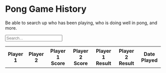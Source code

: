 # Pong Game History

Be able to search up who has been playing, who is doing well in pong, and more.

<input type="text" id="searchInput" placeholder="Search..." onkeyup="search_table()">
<table id="recentGames" style="width: 100%;">
  <tr>
    <th>Player 1</th>
    <th>Player 2</th>
    <th>Player 1 Score</th>
    <th>Player 2 Score</th>
    <th>Player 1 Result</th>
    <th>Player 2 Result</th>
    <th>Date Played</th>
  </tr>
  <tbody id="pongList">
  </tbody>
</table>

<script>
 // prepare HTML result container for new output
  const resultContainer = document.getElementById("pongList");
  // prepare URL's to allow easy switch from deployment and localhost
  //const url = "http://127.0.0.1:8086/api/pong"
  const url = "https://pythonalflask.tk/api/pong"
  const read_fetch = url + '/pongList';

  // Load users on page entry
  read_users();

    
  // Search table function
  function search_table() {
    // Declare variables
    var input, filter, table, tr, td, i, j, txtValue;
    input = document.getElementById("searchInput");
    filter = input.value.toUpperCase();
    table = document.getElementById("recentGames");
    tr = table.getElementsByTagName("tr");

    // Loop through all table rows, and hide those that don't match the search query
    for (i = 0; i < tr.length; i++) {
      // Search only in the first 6 columns
      for (j = 0; j < 6; j++) {
        td = tr[i].getElementsByTagName("td")[j];
        if (td) {
          txtValue = td.textContent || td.innerText;
          if (txtValue.toUpperCase().indexOf(filter) > -1) {
            tr[i].style.display = "";
            break;
          } else {
            tr[i].style.display = "none";
          }
        }
      }
      // Search in the "Date Played" column separately
      td = tr[i].getElementsByTagName("td")[6];
      if (td) {
        txtValue = td.textContent || td.innerText;
        if (txtValue.toUpperCase().indexOf(filter) > -1) {
          tr[i].style.display = "";
        } else {
          tr[i].style.display = "none";
        }
      }
    }

  // Bind search function to search input field
  document.getElementById("searchInput").addEventListener("keyup", function() {
    search_table();
  });
  }
  // Display Game history Table, data is fetched from Backend Database
  function read_users() {
    // prepare fetch options
    const read_options = {
      method: 'GET', // *GET, POST, PUT, DELETE, etc.
      mode: 'cors', // no-cors, *cors, same-origin
      cache: 'default', // *default, no-cache, reload, force-cache, only-if-cached
      credentials: 'omit', // include, *same-origin, omit
      headers: {
        'Content-Type': 'application/json'
      },
    };

    // fetch the data from API
    fetch(read_fetch, read_options)
      // response is a RESTful "promise" on any successful fetch
      .then(response => {
        // check for response errors
        if (response.status !== 200) {
          const errorMsg = 'Database read error: ' + response.status;
          console.log(errorMsg);
          const tr = document.createElement("tr");
          const td = document.createElement("td");
          td.innerHTML = errorMsg;
          tr.appendChild(td);
          resultContainer.appendChild(tr);
          return;
        }
        // valid response will have json data
        response.json().then(data => {
          console.log(data);
          data.sort(function(a, b) {
            return new Datetime(b.gameDatetime) - new Datetime(a.gameDatetime);
          });
          for (let i = 0; i < data.length; i++) {
            const row = data[i];
            console.log(row);
            add_row(row);
          }
        })
      })
      // catch fetch errors (ie ACCESS to server blocked)
      .catch(err => {
        console.error(err);
        const tr = document.createElement("tr");
        const td = document.createElement("td");
        td.innerHTML = err;
        tr.appendChild(td);
        resultContainer.appendChild(tr);
      });
  }


  function add_row(data) {
    const tr = document.createElement("tr");
    const user1 = document.createElement("td");
    const user2 = document.createElement("td");
    const score1 = document.createElement("td");
    const score2 = document.createElement("td");
    const result1 = document.createElement("td");
    const result2 = document.createElement("td");
    const gameDatetime = document.createElement("td");

  
    // obtain data that is specific to the API
    user1.innerHTML = data.user1; 
    user2.innerHTML = data.user2; 
    score1.innerHTML = data.score1;
    score2.innerHTML = data.score2;
    result1.innerHTML = data.result1;
    result2.innerHTML = data.result2;
    gameDatetime.innerHTML = data.gameDatetime;

    // add HTML to container
    tr.appendChild(user1);
    tr.appendChild(user2);
    tr.appendChild(score1);
    tr.appendChild(score2);
    tr.appendChild(result1);
    tr.appendChild(result2);
    tr.appendChild(gameDatetime);

    resultContainer.appendChild(tr);
  }
</script>

